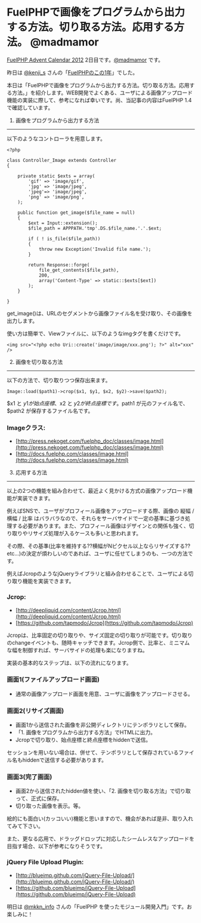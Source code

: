 # FuelPHPで画像をプログラムから出力する方法。切り取る方法。応用する方法。 @madmamor

[FuelPHP Advent Calendar 2012](http://atnd.org/events/33753) 2日目です。[@madmamor](https://twitter.com/madmamor) です。

昨日は [@kenji_s](https://twitter.com/kenji_s) さんの「[FuelPHPのこの1年](http://d.hatena.ne.jp/Kenji_s/20121201/fuelphp_this_year)」でした。



本日は「FuelPHPで画像をプログラムから出力する方法。切り取る方法。応用する方法。」を紹介します。WEB開発でよくある、ユーザによる画像アップロード機能の実装に際して、参考になれば幸いです。尚、当記事の内容はFuelPHP 1.4で確認しています。



1. 画像をプログラムから出力する方法
-----------------------------------

以下のようなコントローラを用意します。

~~~~ {.brush:php}
<?php

class Controller_Image extends Controller
{

    private static $exts = array(
        'gif' => 'image/gif',
        'jpg' => 'image/jpeg',
        'jpeg'=> 'image/jpeg',
        'png' => 'image/png',
    );

    public function get_image($file_name = null)
    {
        $ext = Input::extension();
        $file_path = APPPATH.'tmp'.DS.$file_name.'.'.$ext;

        if ( ! is_file($file_path))
        {
            throw new Exception('Invalid file name.');
        }

        return Response::forge(
            file_get_contents($file_path),
            200,
            array('Content-Type' => static::$exts[$ext])
        );
    }

}
~~~~

get_image()は、URLのセグメントから画像ファイル名を受け取り、その画像を出力します。



使い方は簡単で、Viewファイルに、以下のようなimgタグを書くだけです。

~~~~ {.brush:html}
<img src="<?php echo Uri::create('image/image/xxx.png'); ?>" alt="xxx" />
~~~~



2. 画像を切り取る方法
---------------------

以下の方法で、切り取りつつ保存出来ます。

~~~~ {.brush:php}
Image::load($path1)->crop($x1, $y1, $x2, $y2)->save($path2);
~~~~

$x1 と $y1 が始点座標、$x2 と $y2 が終点座標です。$path1 が元のファイル名で、$path2 が保存するファイル名です。



### Imageクラス:

- [http://press.nekoget.com/fuelphp_doc/classes/image.html](http://press.nekoget.com/fuelphp_doc/classes/image.html)
- [http://docs.fuelphp.com/classes/image.html](http://docs.fuelphp.com/classes/image.html)



3. 応用する方法
---------------

以上の2つの機能を組み合わせて、最近よく見かける方式の画像アップロード機能が実装できます。



例えばSNSで、ユーザがプロフィール画像をアップロードする際、画像の 縦幅 / 横幅 / 比率 はバラバラなので、それらをサーバサイドで一定の基準に基づき処理する必要があります。また、プロフィール画像はデザインとの関係も強く、切り取りやリサイズ処理が入るケースも多いと思われます。



その際、その基準(比率を維持する??横幅がNピクセル以上ならリサイズする?? etc…)の決定が煩わしいのであれば、ユーザに任せてしまうのも、一つの方法です。



例えばJcropのようなjQueryライブラリと組み合わせることで、ユーザによる切り取り機能を実装できます。



### Jcrop:

- [http://deepliquid.com/content/Jcrop.html](http://deepliquid.com/content/Jcrop.html)
- [https://github.com/tapmodo/Jcrop](https://github.com/tapmodo/Jcrop)



Jcropは、比率固定の切り取りや、サイズ固定の切り取りが可能です。切り取りのchangeイベントも、随時キャッチできます。Jcrop側で、比率と、ミニマムな幅を制御すれば、サーバサイドの処理も楽になりますね。



実装の基本的なステップは、以下の流れになります。



### 画面1(ファイルアップロード画面)

-   通常の画像アップロード画面を用意、ユーザに画像をアップロードさせる。



### 画面2(リサイズ画面)

-   画面1から送信された画像を非公開ディレクトリにテンポラリとして保存。
-   「1. 画像をプログラムから出力する方法」でHTMLに出力。
-   Jcropで切り取り、始点座標と終点座標をhiddenで送信。

セッションを用いない場合は、併せて、テンポラリとして保存されているファイル名もhiddenで送信する必要があります。



### 画面3(完了画面)

-   画面2から送信されたhidden値を使い、「2. 画像を切り取る方法」で切り取って、正式に保存。
-   切り取った画像を表示。等。



絵的にも面白い(カッコいい)機能と思いますので、機会があれば是非、取り入れてみて下さい。



また、更なる応用で、ドラッグドロップに対応したシームレスなアップロードを目指す場合、以下が参考になりそうです。



### jQuery File Upload Plugin:

- [http://blueimp.github.com/jQuery-File-Upload/](http://blueimp.github.com/jQuery-File-Upload/)
- [https://github.com/blueimp/jQuery-File-Upload](https://github.com/blueimp/jQuery-File-Upload)



明日は [@mkkn_info](https://twitter.com/mkkn_info) さんの「FuelPHP を使ったモジュール開発入門」です。お楽しみに！
